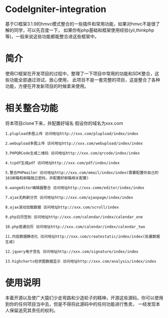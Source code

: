# CodeIgniter-integration

基于CI框架3.1.9的hmvc模式整合的一些插件和常用功能，如果对hmvc不是很了解的同学，可以先百度一下，
如果你有php基础和框架使用经验(yii,thinkphp等)，一般来说这些功能都能整合进这些框架中。

# 简介

使用CI框架在开发项目的过程中，整理了一下项目中常用的功能和SDK整合，这些功能全部通过测试，放心使用，
此项目不是一套完整的项目，这是整合了各种功能，方便在开发新项目的时候拿来使用。

# 相关整合功能

将本项目clone下来，并配置好域名
假设你的域名为xxx.com

	1.plupload多图上传 访问地址http://xxx.com/plupload/index/index

	2.webupload多图上传 访问地址http://xxx.com/webupload/index/index
	
	3.PHPQRCode生成二维码 访问地址http://xxx.com/qrcode/index/index
	
	4.tcpdf生成pdf 访问地址http://xxx.com/pdf/index/index
	
	5.整合PHPmailer 访问地址http://xxx.com/email/index/index(需要配置你自己的163邮箱和邮箱独立密码，并配置好邮箱相关配置)
	
	6.wangeditor编辑器整合 访问地址http://xxx.come/editor/index/index
	
	7.ajax无刷新分页 访问地址http://xxx.com/ajaxpage/index/index
	
	8.ajax滚动加载数据 访问地址http://xxx.com/scroll/index
	
	9.php日历签到 访问地址http://xxx.com/calendar/index/calendar_one
	
	10.php普通日历 访问地址http://xxx.com/calendar/index/calendar_two
	
	11.内容数据静态化 访问地址http://xxx.com/createstatic/index/index(批量数据生成)
	
	12.jquery电子签名 访问地址http://xxx.com/signature/index/index
	
	13.highcharts柱状图数据显示 访问地址http://xxx.com/analysis/index/index
	
# 使用说明
本着开源以及使广大猿们少走弯路和少造轮子的精神，开源这些源码，你可以使用到你的任何项目当中去，但是不得将此源码中的任何功能进行售卖，
一经发现本人保留追究其责任的权利。